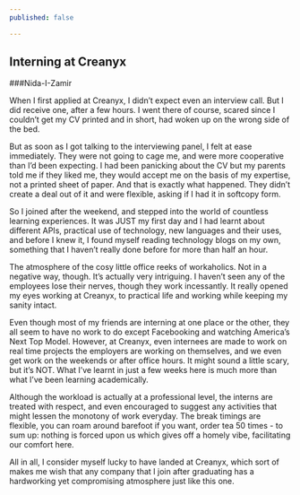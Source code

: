 ```yaml
---
published: false

---
```


## Interning at Creanyx
###Nida-I-Zamir






When I first applied at Creanyx, I didn’t expect even an interview call. But I did receive one, after a few hours. I went there of course, scared since I couldn’t get my CV printed and in short, had woken up on the wrong side of the bed. 

But as soon as I got talking to the interviewing panel, I felt at ease immediately. They were not going to cage me, and were more cooperative than I’d been expecting. I had been panicking about the CV but my parents told me if they liked me, they would accept me on the basis of my expertise, not a printed sheet of paper. And that is exactly what happened. They didn’t create a deal out of it and were flexible, asking if I had it in softcopy form.

So I joined after the weekend, and stepped into the world of countless learning experiences. It was JUST my first day and I had learnt about different APIs, practical use of technology, new languages and their uses, and before I knew it, I found myself reading technology blogs on my own, something that I haven’t really done before for more than half an hour.

The atmosphere of the cosy little office reeks of workaholics. Not in a negative way, though. It’s actually very intriguing. I haven’t seen any of the employees lose their nerves, though they work incessantly. It really opened my eyes working at Creanyx, to practical life and working while keeping my sanity intact. 

Even though most of my friends are interning at one place or the other, they all seem to have no work to do except Facebooking and watching America’s Next Top Model. However, at Creanyx, even internees are made to work on real time projects the employers are working on themselves, and we even get work on the weekends or after office hours. It might sound a little scary, but it’s NOT. What I’ve learnt in just a few weeks here is much more than what I’ve been learning academically. 

Although the workload is actually at a professional level, the interns are treated with respect, and even encouraged to suggest any activities that might lessen the monotony of work everyday. The break timings are flexible, you can roam around barefoot if you want, order tea 50 times - to sum up: nothing is forced upon us which gives off a homely vibe, facilitating our comfort here.

All in all, I consider myself lucky to have landed at Creanyx, which sort of makes me wish that any company that I join after graduating has a hardworking yet compromising atmosphere just like this one.

